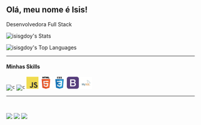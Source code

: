 ## Olá, meu nome é Isis!

<p>Desenvolvedora Full Stack</p>



![isisgdoy's Stats](https://github-readme-stats.vercel.app/api?username=isisgdoy&theme=tokyonight&show_icons=true&hide_border=false&count_private=true) 

![isisgdoy's Top Languages](https://github-readme-stats.vercel.app/api/top-langs/?username=isisgdoy&theme=tokyonight&show_icons=true&hide_border=false&layout=compact)

---

#### Minhas Skills

<code><img height="32" src="https://cdn.jsdelivr.net/gh/devicons/devicon@latest/icons/csharp/csharp-original.svg" alt="c"/></code>
<code><img height="32" src="https://cdn.iconscout.com/icon/free/png-512/c-programming-569564.png" alt="c"/></code>
<code><img height="32" src="https://raw.githubusercontent.com/github/explore/80688e429a7d4ef2fca1e82350fe8e3517d3494d/topics/javascript/javascript.png" alt="Javascript"/></code>
<code><img height="32" src="https://raw.githubusercontent.com/github/explore/80688e429a7d4ef2fca1e82350fe8e3517d3494d/topics/html/html.png" alt="HTML5"/></code>
<code><img height="32" src="https://raw.githubusercontent.com/github/explore/80688e429a7d4ef2fca1e82350fe8e3517d3494d/topics/css/css.png" alt="CSS"/></code>
<code><img height="32" src="https://raw.githubusercontent.com/github/explore/80688e429a7d4ef2fca1e82350fe8e3517d3494d/topics/bootstrap/bootstrap.png" alt="Bootstrap"/></code>
<code><img height="32" src="https://raw.githubusercontent.com/github/explore/80688e429a7d4ef2fca1e82350fe8e3517d3494d/topics/mysql/mysql.png" alt="MySQL"/></code>


---
</br>

<div> 
  
  <a href="https://www.instagram.com/isis_godoy/" target="_blank"><img src="https://img.shields.io/badge/-Instagram-%23E4405F?style=for-the-badge&logo=instagram&logoColor=white" target="_blank"></a>
  <a href = "mailto:isisgodoi2@gmail.com"><img src="https://img.shields.io/badge/-Gmail-%23333?style=for-the-badge&logo=gmail&logoColor=white" target="_blank"></a>
  <a href="https://www.linkedin.com/in/isis-valeria-godoy-bueno-33b979230/" target="_blank"><img src="https://img.shields.io/badge/-LinkedIn-%230077B5?style=for-the-badge&logo=linkedin&logoColor=white" target="_blank"></a> 
   
</div>

<!---
isisgdoy/isisgdoy is a ✨ special ✨ repository because its `README.md` (this file) appears on your GitHub profile.
You can click the Preview link to take fha look at your changes.

CALCULADORA

using System.ComponentModel.Design;
using System.Security.Cryptography.X509Certificates;


// minhas classe é Program
// Metodo é o Menu
namespace Calculadora
{
    internal class Program
    {
        static void Main(string[] args)
        {
            Menu();
        }

        public static void Menu() 
        {
            Console.Clear();
            Console.WriteLine("Menu:");
            Console.WriteLine("1 - Somar");
            Console.WriteLine("2 - Subtrair");
            Console.WriteLine("3 - Dividir");
            Console.WriteLine("4 - Multiplicação"); 
            Console.WriteLine("5 - Resto da divisão");
            Console.WriteLine("6 - Potenciação");
            Console.WriteLine("0 - Sair"); 

            string opcao = Console.ReadLine();

            switch (opcao)
            {
                case "1":
                    Somar();
                    break;

                case "2":
                    Subtrair();
                    break;

                case "3":
                    Dividir();
                    break;

                case "4":
                    Multiplicacao();    
                    break;

                case "5":   
                    RestoDaDivisao();
                    break;

                case "6":   
                    CalcularPotenciacao();  
                    break;

                case "0":
                    break;

                default:
                    Menu();
                    break;

            }
                
        }

        
        public static void Somar()
        {
            double valor1, valor2;
            Console.WriteLine("Digite o primeiro valor:");
            valor1 = double.Parse(Console.ReadLine());
            Console.WriteLine("Digite o segundo valor:");
            valor2  = double.Parse(Console.ReadLine());

            Console.WriteLine($"{valor1} + {valor2} = {valor1 + valor2}");
            Console.ReadLine();

            Menu();
            
        }


        public static void Subtrair() 
        {
            double valor1, valor2;
            Console.WriteLine("Digite o primeiro valor:");
            valor1 = double.Parse(Console.ReadLine());
            Console.WriteLine("Digite o segundo valor:");
            valor2 = double.Parse(Console.ReadLine());

            Console.WriteLine($"{valor1} - {valor2} = {valor1 - valor2}");

            Console.ReadLine(); 
            Menu();
            
        }


        public static void Dividir()
        {
            double dividendo, divisor;

            Console.WriteLine("Informe o dividendo:");
            dividendo = double.Parse(Console.ReadLine());
            Console.WriteLine("Informe o divisor:");
            divisor = double.Parse(Console.ReadLine());

            if (divisor != 0)
                Console.WriteLine($"{dividendo} / {divisor} = {dividendo / divisor}");
            else
                Console.WriteLine("Não é possível dividir por zero.");

            Console.ReadLine();
            Menu();

        }

        public static void Multiplicacao()
        {
            double valor1, valor2;
            Console.WriteLine("Digite o primeiro valor:");
            valor1 = double.Parse(Console.ReadLine());
            Console.WriteLine("Digite o segundo valor:");
            valor2 = double.Parse(Console.ReadLine());

            Console.WriteLine($"{valor1} * {valor2} = {valor1 * valor2}");

            Console.ReadLine();
            Menu();

        }

        public static void RestoDaDivisao()
        {
            double dividendo, divisor;

            Console.WriteLine("Informe o dividendo:");
            dividendo = double.Parse(Console.ReadLine());
            Console.WriteLine("Informe o divisor:");
            divisor = double.Parse(Console.ReadLine());

            if (divisor != 0)
                Console.WriteLine($"Resto entre {dividendo} e {divisor} = {dividendo % divisor}");
            else
                Console.WriteLine("Não é possível dividir por zero.");

            Console.ReadLine();
            Menu();
        }

        public static void CalcularPotenciacao()
        {
            double basePotenciacao, expoente;

            Console.WriteLine("Informe a base:");
            basePotenciacao = double.Parse(Console.ReadLine());
            Console.WriteLine("Informe o expoente:");
            expoente = double.Parse(Console.ReadLine());

            Console.WriteLine($"{basePotenciacao} elevado a {expoente} = {Math.Pow(basePotenciacao, expoente)}");

            Console.ReadLine();
            Menu();

        }

    }
}



JOGAR DADOS

>> program.cs



using JogoDeDados;
using System;
using System.Diagnostics.Metrics;

namespace JogarDados // modulo
{
    class Program //classe
    {
        static void Main(string[] args) // metodos (funções) esse método deve receber como parâmetro um array de String (nomeado args)
        {
            MetodosJogo metodosJogo = new(); // chamando a classe para instancias os metodos 

            Console.Clear();

            metodosJogo.ConfigurarJogos(); // instanciando os metodos da classe metodoJogo
            metodosJogo.IniciarRodadas();

        }
    }
}


>>> MetodosJogo.cs



using System;
using System.Collections.Generic;
using System.Linq;
using System.Text;
using System.Threading.Tasks;

namespace JogoDeDados
{
    public class MetodosJogo
    {
        // criação das variaveis para acessar os jogadores de qqlr metodo

        public static string Jogador1;
        public static string Jogador2;

        // variavel para armazenar a pontuação dos jogos 

        public static byte PontosJogador1;
        public static byte PontosJogador2;

        // variavel para armazenar a rodada atual

        public static byte RodadaAtual;


        public void ConfigurarJogos()
        {
            RodadaAtual = 0; // campo/fields (variavel criada pra ser acessado em qqlr metodo)

            CriarJogadores(); //  metodos
            AtualizarPlacar();//  metodos

            Console.WriteLine($"\n Jogadores {Jogador1} e {Jogador2} criados. Pressione qulaquer tecla pra continuar.");
            Console.ReadKey(); // Obtém o próximo caractere ou tecla de função pressionada pelo usuário. // Console é a classe e ReadKey é o metodo

        }


        public static void CriarJogadores()
        {
            Console.WriteLine("Informe o nome do primeiro jogador:");
            Jogador1 = Console.ReadLine()!;
            PontosJogador1 = 0;

            Console.WriteLine("Informe o nome do segundo jogador:");
            Jogador2 = Console.ReadLine()!;
            PontosJogador2 = 0;

        }

        public static void AtualizarPlacar()
        {
            Console.Clear(); //é usado para limpar as mensagens do console
            Console.WriteLine($"Pontos do jogador {Jogador1}: {PontosJogador1}");
            Console.WriteLine($"Ponstos do jogador {Jogador2}: {PontosJogador2}");
            Console.WriteLine();

            if (RodadaAtual == 0)
            {

                Console.WriteLine("Jogo nao iniciado...");
            }

        }


        public void IniciarRodadas()
        {
            AtualizarPlacar();
            if (RodadaAtual == 3)
            {
                FinalizarJogo();
                return;
            }

            RodadaAtual++; // incrementando no metodo RodadaAtual

            Console.WriteLine($"Rodada {RodadaAtual} iniciada!\n");
            Console.WriteLine($"Jogador {Jogador1} precisone enter para fazer sua jogada...");
            Console.ReadLine();
            byte ValorTiradoJogador1 = JogarDado();
            Console.WriteLine($"Valor do dado jogado pelo {Jogador1}: {ValorTiradoJogador1}");

            Console.WriteLine($"Rodada {RodadaAtual} iniciada!\n");
            Console.WriteLine($"Jogador {Jogador2} precisone enter para fazer sua jogada...");
            Console.ReadLine();
            byte ValorTiradoJogador2 = JogarDado();
            Console.WriteLine($"Valor do dado jogado pelo {Jogador2}: {ValorTiradoJogador2}");

            if (ValorTiradoJogador1 == ValorTiradoJogador2)
            {
                Console.WriteLine($"O jogador {Jogador1} tirou: {ValorTiradoJogador1} e o {Jogador2} tirou: {ValorTiradoJogador2}. Empate!");
                Console.WriteLine("Pressione ENTER para continuar com o jogo...");
                Console.ReadLine();
            }
            else
            {
                string Vencedor;

                if (ValorTiradoJogador1 > ValorTiradoJogador2)
                {
                    Vencedor = Jogador1;
                    PontosJogador1++;

                }
                else
                {
                    Vencedor = Jogador2;
                    PontosJogador2++;

                }

                Console.WriteLine($"{Jogador1} tirou o numero {ValorTiradoJogador1} e {Jogador2} tirou o numero {ValorTiradoJogador2}. O vencedor foi: {Vencedor}, da rodada {RodadaAtual}");
                Console.WriteLine("Pressione ENTER para continuar o jogo...");
                Console.ReadLine();

            }

            IniciarRodadas();

        }
        public static byte JogarDado()
        {
            Random gerador = new Random(); // gera numeros aleatórios 
            return Convert.ToByte(gerador.Next(1, 6)); //Converte um valor especificado em um inteiro sem sinal de 8 bits.

        }
        public static void FinalizarJogo()
        {

            AtualizarPlacar();
            Console.WriteLine("Jogo finalizado!!!");

            if (PontosJogador1 == PontosJogador2)
            {
                Console.WriteLine("Empate!");
            }
            else if (PontosJogador1 > PontosJogador2)
            {
                Console.WriteLine($"O jogador {Jogador1} venceu com {PontosJogador1} pontos!");
            }
            else
            {
                Console.WriteLine($"O jogador {Jogador2} venceu com {PontosJogador2} pontos!");
            }
        }

    }
}




HORA E DATA


using System;
using System.Threading;

namespace HoraeData 
{

    public class Program 
    {
        public static string diaDaSemana;
        public static string mes;

        public static void Main(string[] args)
        {
            

            Console.WriteLine("========================");
            Console.WriteLine($"Hora & data");
            Console.WriteLine("========================");
            

            while (true)  // Contador do Programa, atualiza a data e hora a cada 1 segundo 
            {       
                    switch ((int)DateTime.Now.DayOfWeek) // para determinar o dia da semana
                {
                    case 0:
                        diaDaSemana = "Domingo";
                        break;
                    case 1:
                        diaDaSemana = "Segunda-Feira";
                        break;
                    case 2:
                        diaDaSemana = "Terça-Feira";
                        break;
                    case 3:
                        diaDaSemana = "Quarta-Feira";
                        break;
                    case 4:
                        diaDaSemana = "Quinta-Feira";
                        break;
                    case 5:
                        diaDaSemana = "Sexta-Feira";
                        break;
                    case 6:
                        diaDaSemana = "Sábado";
                        break;
                    default:
                        diaDaSemana = "N/D";
                        break;
                }

                
                switch ((int)DateTime.Now.Month) // Switch para determinar o nome do mês
                {
                    case 1:
                        mes = "Janeiro";
                        break;
                    case 2:
                        mes = "Fevereiro";
                        break;
                    case 3:
                        mes = "Março";
                        break;
                    case 4:
                        mes = "Abril";
                        break;
                    case 5:
                        mes = "Maio";
                        break;
                    case 6:
                        mes = "Junho";
                        break;
                    case 7:
                        mes = "Julho";
                        break;
                    case 8:
                        mes = "Agosto";
                        break;
                    case 9:
                        mes = "Setembro";
                        break;
                    case 10:
                        mes = "Outubro";
                        break;
                    case 11:
                        mes = "Novembro";
                        break;
                    case 12:
                        mes = "Dezembro";
                        break;
                    default:
                        mes = "N/D";
                        break;
                }

                // Data e Hora são atualizados usando a mesma linha no console
                //{0} = diaDaSemana
                //{ 1} = mes
                //{ 2} =

                Console.Write("\r{0} - {1} de {2} de {3} - {4}", diaDaSemana, DateTime.Now.ToString("dd"), mes, DateTime.Now.ToString("yyyy"), DateTime.Now.ToString("HH:mm:ss"));

                Thread.Sleep(1000); // Thread Principal espera 1 segundo antes de continuar o loop


            }



        }

    }

}

}





--->
